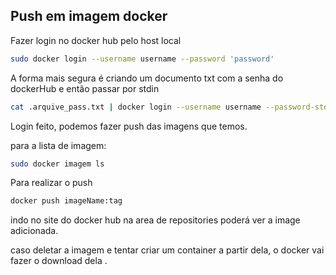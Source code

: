 ## Push em imagem docker
Fazer login no docker hub pelo host local
~~~ bash
sudo docker login --username username --password 'password'
~~~

A forma mais segura é criando um documento txt com a senha do dockerHub
e então passar por stdin
~~~ bash
cat .arquive_pass.txt | docker login --username username --password-stdin
~~~

Login feito, podemos fazer push das imagens  que temos.

para a lista de imagem:
~~~ bash
sudo docker imagem ls
~~~

Para realizar o push

~~~ bash
docker push imageName:tag
~~~


indo no site do docker hub na area de repositories
poderá ver a image adicionada.

caso deletar a imagem e tentar criar um container a partir dela, o docker vai fazer o download
dela .